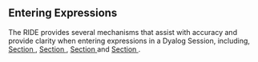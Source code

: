 



## Entering Expressions


The RIDE provides several mechanisms that assist with accuracy and provide clarity when entering expressions in a Dyalog Session, including, [Section ](paired_enclosures.md#), [Section ](autocomplete.md#), [Section ](context_sensitive_help.md#) and [Section ](syntax_colouring.md#).


